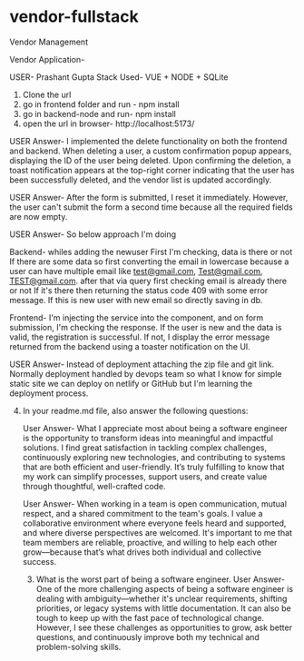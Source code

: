 # vendor-fullstack
Vendor Management

Vendor Application-

USER- Prashant Gupta
Stack Used- VUE + NODE + SQLite 

<!-- Steps for run the Project- -->
1) Clone the url
2) go in frontend folder and run - npm install
3) go in backend-node and run- npm install
4) open the url in browser- http://localhost:5173/

<!-- Task 1- Implement a delete functionality to allow users to remove vendor entries from the system
- Include a confirmation dialog before deletion to prevent accidental removal.
- Update both frontend and your chosen backend to support this feature -->

USER Answer- I implemented the delete functionality on both the frontend and backend. When deleting a user, a custom confirmation popup appears, displaying the ID of the user being deleted. Upon confirming the deletion, a toast notification appears at the top-right corner indicating that the user has been successfully deleted, and the vendor list is updated accordingly.

<!-- Task 2) Currently, clicking the "Add" button multiple times before the form resets can result in duplicate vendor entries.
- Prevent this behavior to improve the form UX -->

USER Answer- After the form is submitted, I reset it immediately. However, the user can't submit the form a second time because all the required fields are now empty.

<!-- Task 3)  Ensure that vendor emails are unique across the system. If a user tries to register a vendor with a duplicate email, they should be informed of the conflict. 
  Think about where this logic should live and how the constraint is best enforced (frontend, backend, data storage or all) and justify your approach
- Document your reasoning -->

USER Answer- So below approach I'm doing

Backend- whiles adding the newuser First I'm checking, data is there or not If there are some data so first converting the email in lowercase because a user can have multiple email like test@gmail.com, Test@gmail.com, TEST@gmail.com. after that via query first checking email is already there or not If it's there then returning the status code 409 with some error message. If this is new user with new email so directly saving in db.

Frontend- I'm injecting the service into the component, and on form submission, I'm checking the response. If the user is new and the data is valid, the registration is successful. If not, I display the error message returned from the backend using a toaster notification on the UI.

<!-- Task 4) Deployment -->

USER Answer- Instead of deployment attaching the zip file and git link. Normally deployment handled by devops team so what I know for simple static site we can deploy on netlify or GitHub but I'm learning the deployment process.

4. In your readme.md file, also answer the following questions:
    <!-- 1. What do I love most about being a software engineer. -->
    User Answer- What I appreciate most about being a software engineer is the opportunity to transform ideas into meaningful and impactful solutions. I find great satisfaction in tackling complex challenges, continuously exploring new technologies, and contributing to systems that are both efficient and user-friendly. It’s truly fulfilling to know that my work can simplify processes, support users, and create value through thoughtful, well-crafted code.

    <!-- 2. What is most important to me when it comes to working in a team -->
    User Answer- When working in a team is open communication, mutual respect, and a shared commitment to the team's goals. I value a collaborative environment where everyone feels heard and supported, and where diverse perspectives are welcomed. It's important to me that team members are reliable, proactive, and willing to help each other grow—because that’s what drives both individual and collective success.

    3. What is the worst part of being a software engineer.
    User Answer- One of the more challenging aspects of being a software engineer is dealing with ambiguity—whether it's unclear requirements, shifting priorities, or legacy systems with little documentation. It can also be tough to keep up with the fast pace of technological change. However, I see these challenges as opportunities to grow, ask better questions, and continuously improve both my technical and problem-solving skills.




